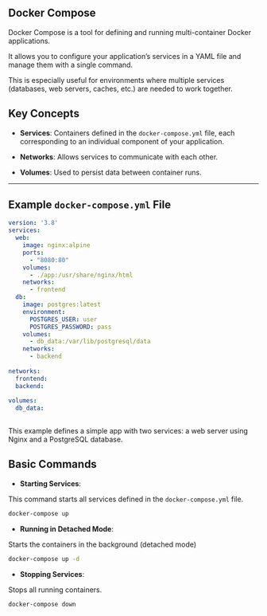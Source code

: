 ## Docker Compose

Docker Compose is a tool for defining and running multi-container Docker applications. 

It allows you to configure your application’s services in a YAML file and manage them with a single command. 

This is especially useful for environments where multiple services (databases, web servers, caches, etc.) are needed to work together.


## Key Concepts

- **Services**: Containers defined in the `docker-compose.yml` file, each corresponding to an individual component of your application.

- **Networks**: Allows services to communicate with each other.

- **Volumes**: Used to persist data between container runs.

---

## Example `docker-compose.yml` File


```yaml
version: '3.8'
services:
  web:
    image: nginx:alpine
    ports:
      - "8080:80"
    volumes:
      - ./app:/usr/share/nginx/html
    networks:
      - frontend
  db:
    image: postgres:latest
    environment:
      POSTGRES_USER: user
      POSTGRES_PASSWORD: pass
    volumes:
      - db_data:/var/lib/postgresql/data
    networks:
      - backend
      
networks:
  frontend:
  backend:
  
volumes:
  db_data:
  
```  

This example defines a simple app with two services: a web server using Nginx and a PostgreSQL database.

## Basic Commands

- **Starting Services**: 

This command starts all services defined in the `docker-compose.yml` file.

```bash
docker-compose up
```

- **Running in Detached Mode**:

Starts the containers in the background (detached mode)

```bash
docker-compose up -d
```

- **Stopping Services**:

Stops all running containers.

```bash
docker-compose down
```
